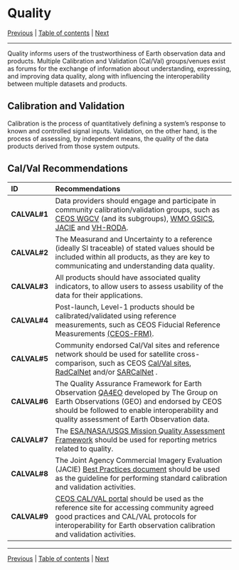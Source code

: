 # Quality

[Previous](Interface.md) | [Table of contents](README.md) | [Next](Policy.md)
***

Quality informs users of the trustworthiness of Earth observation data and products. Multiple Calibration and Validation (Cal/Val) groups/venues exist as forums for the exchange of information about understanding, expressing, and improving data quality, along with influencing the interoperability between multiple datasets and products.

## Calibration and Validation

Calibration is the process of quantitatively defining a system’s response to known and controlled signal inputs. Validation, on the other hand, is the process of assessing, by independent means, the quality of the data products derived from those system outputs.

## Cal/Val Recommendations

| **ID** | **Recommendations** |
| :---- | :---- |
| **CALVAL\#1** | Data providers should engage and participate in community calibration/validation groups, such as [CEOS WGCV](https://ceos.org/ourwork/workinggroups/wgcv/) (and its subgroups), [WMO GSICS](https://gsics.wmo.int/site/global-space-based-inter-calibration-system-gsics), [JACIE](https://www.usgs.gov/calval/jacie) and [VH-RODA](https://earth.esa.int/eogateway/events/vh-roda).  |
| **CALVAL\#2** | The Measurand and Uncertainty to a reference (ideally SI traceable) of stated values should be included within all products, as they are key to communicating and understanding data quality. |
| **CALVAL\#3** | All products should have associated quality indicators, to allow users to assess usability of the data for their applications. |
| **CALVAL\#4** | Post-launch, Level-1 products should be calibrated/validated using reference measurements, such as CEOS Fiducial Reference Measurements [(CEOS-FRM)](https://calvalportal.ceos.org/web/guest/frms-assessment-framework). |
| **CALVAL\#5** |  Community endorsed Cal/Val sites and reference network should be used for satellite cross-comparison, such as CEOS [Cal/Val sites](https://calvalportal.ceos.org/web/guest/calvalsites), [RadCalNet](https://www.radcalnet.org) and/or [SARCalNet](https://www.sarcalnet.org/) . |
| **CALVAL\#6** | The Quality Assurance Framework for Earth Observation [QA4EO](https://qa4eo.org/) developed by The Group on Earth Observations (GEO) and endorsed by CEOS should be followed to enable interoperability and quality assessment of Earth Observation data. |
| **CALVAL\#7** | The [ESA/NASA/USGS Mission Quality Assessment Framework](https://earth.esa.int/eogateway/activities/edap) should be used for reporting metrics related to quality. |
| **CALVAL\#8** | The Joint Agency Commercial Imagery Evaluation (JACIE) [Best Practices document](https://doi.org/10.3133/ofr20241023) should be used as the guideline for performing standard calibration and validation activities. |
| **CALVAL\#9** |[CEOS CAL/VAL portal](https://calvalportal.ceos.org/) should be used as the reference site for accessing community agreed good practices and CAL/VAL protocols for interoperability for Earth observation calibration and validation activities. |

***
[Previous](Interface.md) | [Table of contents](README.md) | [Next](Policy.md)
